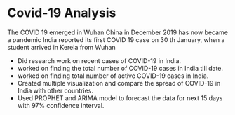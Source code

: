 # Covid-19 Analysis
The COVID 19 emerged in Wuhan China in December 2019 has now became a pandemic India reported its first COVID 19 case on 30 th January, when a student arrived in Kerela from Wuhan

- Did research work on recent cases of COVID-19 in India.
- worked on finding the total number of COVID-19 cases in India till date.
- worked on finding total number of active COVID-19 cases in India.
- Created multiple visualization and compare the spread of COVID-19 in India with other countries.
- Used PROPHET and ARIMA model to forecast the data for next 15 days with 97% confidence interval.